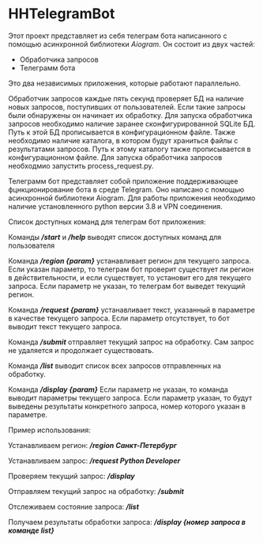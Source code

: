 # HHTelegramBot
Этот проект представляет из себя телеграм бота написанного с помощью асинхронной библиотеки _Aiogram_.
Он состоит из двух частей:

- Обработчика запросов 
- Телеграмм бота

Это два независимых приложения, которые работают параллельно.

Обработчик запросов каждые пять секунд проверяет БД на наличие новых запросов, поступивших от пользователей. Если такие запросы были обнаружены он начинает их обработку. Для запуска обработчика запросов необходимо наличие заранее сконфигурированной SQLite БД. Путь к этой БД прописывается в конфигурационном файле. Также необходимо наличие каталога, в котором будут храниться файлы с результатами запросов. Путь к этому каталогу также прописывается в конфигурационном файле. Для запуска обработчика запросов необходмио запустить process_request.py.

Телеграмм бот представляет собой приложение поддерживающее фцнкционирование бота в среде Telegram. Оно написано с помощью асинхронной библиотеки Aiogram. Для работы приложения необходимо наличие установленного python версии 3.8 и VPN соединения.

Список доступных команд для телеграм бот приложения:

Команды _**/start**_ и _**/help**_ выводят список доступных команд для пользователя

Команда _**/region {param}**_ устанавливает регион для текущего запроса. Если указан параметр, то телеграм бот проверит существует ли регион в действительности, и если существует, то установит его для текущего запроса. Если параметр не указан, то телеграм бот выведет текущий регион.

Команда **_/request {param}_** устанавливает текст, указанный в параметре в качестве текущего запроса. Если параметр отсутствует, то бот выводит текст текущего запроса.

Команда **_/submit_** отправляет текущий запрос на обработку. Сам запрос не удаляется и продолжает существовать. 

Команда _**/list**_ выводит список всех запросов отправленных на обработку.

Команда **_/display {param}_** Если параметр не указан, то команда выводит параметры текущего запроса. Если параметр указан, то будут выведены результаты конкретного запроса, номер которого указан в параметре.



Пример использования:

Устанавливаем регион: _**/region Санкт-Петербург**_

Устанавливаем запрос: _**/request Python Developer**_

Проверяем текущий запрос: _**/display**_

Отправляем текущий запрос на обработку: _**/submit**_

Отслеживаем состояние запроса: _**/list**_

Получаем результаты обработки запроса: _**/display {номер запроса в команде list}**_

